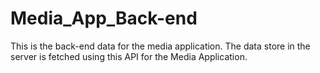 # Media_App_Back-end
This is the back-end data for the media application.
The data store in the server is fetched using this API for the Media Application.
